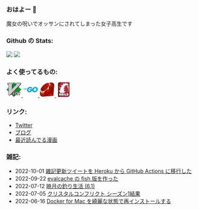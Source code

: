 ### おはよー 👋

魔女の呪いでオッサンにされてしまった女子高生です

### Github の Stats:
![](https://github-readme-stats.vercel.app/api?username=kyohsuke&show_icons=true&count_private=true&line_height=40)
![](https://github-readme-stats.vercel.app/api/top-langs/?username=kyohsuke&hide=html,css,C%23)

### よく使ってるもの:
<a href="https://www.vim.org/" target="_blank">
  <img src="https://raw.githubusercontent.com/devicons/devicon/master/icons/vim/vim-original.svg" alt="vim" width="40" height="40" />
</a>
<a href="https://go.dev/" target="_blank">
  <img src="https://raw.githubusercontent.com/devicons/devicon/master/icons/go/go-original-wordmark.svg" alt="rails" width="40" height="40" />
</a>
<a href="https://www.ruby-lang.org/en/" target="_blank">
  <img src="https://raw.githubusercontent.com/devicons/devicon/master/icons/ruby/ruby-original.svg" alt="ruby" width="40" height="40" />
</a>
<a href="https://rubyonrails.org" target="_blank">
  <img src="https://raw.githubusercontent.com/devicons/devicon/master/icons/rails/rails-original-wordmark.svg" alt="rails" width="40" height="40" />
</a>

### リンク:
- [Twitter](https://twitter.com/i/user/1022113389248737283)
- [ブログ](https://kyohsuke.github.io/)
- [最近読んでる漫画](https://www.amazon.co.jp/gp/profile/amzn1.account.AFEK5PQQYTK2JCD5HUVJD24XHZ2Q/follows)

### 雑記:
<!-- feed start -->
- 2022-10-01 [雑記更新ツイートを Heroku から GitHub Actions に移行した](https://kyohsuke.github.io/misc_notes/heroku_to_actions/)
- 2022-09-22 [evalcache の fish 版を作った](https://kyohsuke.github.io/misc_notes/fish_evalcache/)
- 2022-07-12 [暁月の釣り生活 (6.1)](https://kyohsuke.github.io/misc_notes/endwalker_fish/)
- 2022-07-05 [クリスタルコンフリクト シーズン1結果](https://kyohsuke.github.io/misc_notes/crystal_conflict/)
- 2022-06-16 [Docker for Mac を綺麗な状態で再インストールする](https://kyohsuke.github.io/misc_notes/reinstall_docker/)
<!-- feed end -->
